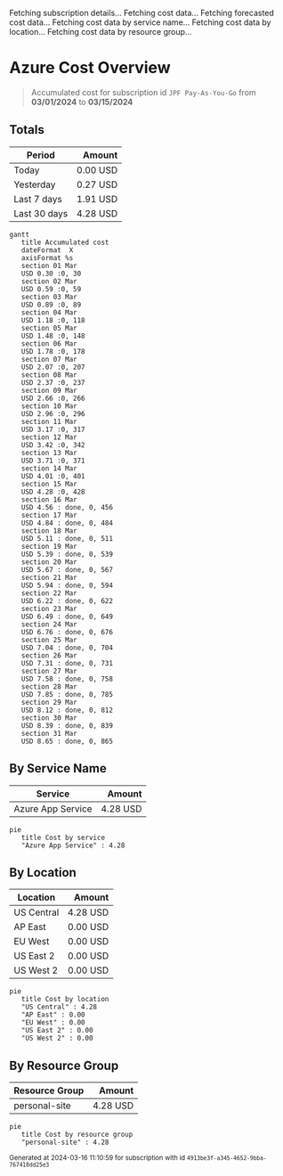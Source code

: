 Fetching subscription details...
Fetching cost data...
Fetching forecasted cost data...
Fetching cost data by service name...
Fetching cost data by location...
Fetching cost data by resource group...
# Azure Cost Overview

> Accumulated cost for subscription id `JPF Pay-As-You-Go` from **03/01/2024** to **03/15/2024**

## Totals

|Period|Amount|
|---|---:|
|Today|0.00 USD|
|Yesterday|0.27 USD|
|Last 7 days|1.91 USD|
|Last 30 days|4.28 USD|

```mermaid
gantt
   title Accumulated cost
   dateFormat  X
   axisFormat %s
   section 01 Mar
   USD 0.30 :0, 30
   section 02 Mar
   USD 0.59 :0, 59
   section 03 Mar
   USD 0.89 :0, 89
   section 04 Mar
   USD 1.18 :0, 118
   section 05 Mar
   USD 1.48 :0, 148
   section 06 Mar
   USD 1.78 :0, 178
   section 07 Mar
   USD 2.07 :0, 207
   section 08 Mar
   USD 2.37 :0, 237
   section 09 Mar
   USD 2.66 :0, 266
   section 10 Mar
   USD 2.96 :0, 296
   section 11 Mar
   USD 3.17 :0, 317
   section 12 Mar
   USD 3.42 :0, 342
   section 13 Mar
   USD 3.71 :0, 371
   section 14 Mar
   USD 4.01 :0, 401
   section 15 Mar
   USD 4.28 :0, 428
   section 16 Mar
   USD 4.56 : done, 0, 456
   section 17 Mar
   USD 4.84 : done, 0, 484
   section 18 Mar
   USD 5.11 : done, 0, 511
   section 19 Mar
   USD 5.39 : done, 0, 539
   section 20 Mar
   USD 5.67 : done, 0, 567
   section 21 Mar
   USD 5.94 : done, 0, 594
   section 22 Mar
   USD 6.22 : done, 0, 622
   section 23 Mar
   USD 6.49 : done, 0, 649
   section 24 Mar
   USD 6.76 : done, 0, 676
   section 25 Mar
   USD 7.04 : done, 0, 704
   section 26 Mar
   USD 7.31 : done, 0, 731
   section 27 Mar
   USD 7.58 : done, 0, 758
   section 28 Mar
   USD 7.85 : done, 0, 785
   section 29 Mar
   USD 8.12 : done, 0, 812
   section 30 Mar
   USD 8.39 : done, 0, 839
   section 31 Mar
   USD 8.65 : done, 0, 865
```

## By Service Name

|Service|Amount|
|---|---:|
|Azure App Service|4.28 USD|

```mermaid
pie
   title Cost by service
   "Azure App Service" : 4.28
```

## By Location

|Location|Amount|
|---|---:|
|US Central|4.28 USD|
|AP East|0.00 USD|
|EU West|0.00 USD|
|US East 2|0.00 USD|
|US West 2|0.00 USD|

```mermaid
pie
   title Cost by location
   "US Central" : 4.28
   "AP East" : 0.00
   "EU West" : 0.00
   "US East 2" : 0.00
   "US West 2" : 0.00
```

## By Resource Group

|Resource Group|Amount|
|---|---:|
|personal-site|4.28 USD|

```mermaid
pie
   title Cost by resource group
   "personal-site" : 4.28
```

<sup>Generated at 2024-03-16 11:10:59 for subscription with id `4913be3f-a345-4652-9bba-767418dd25e3`</sup>
